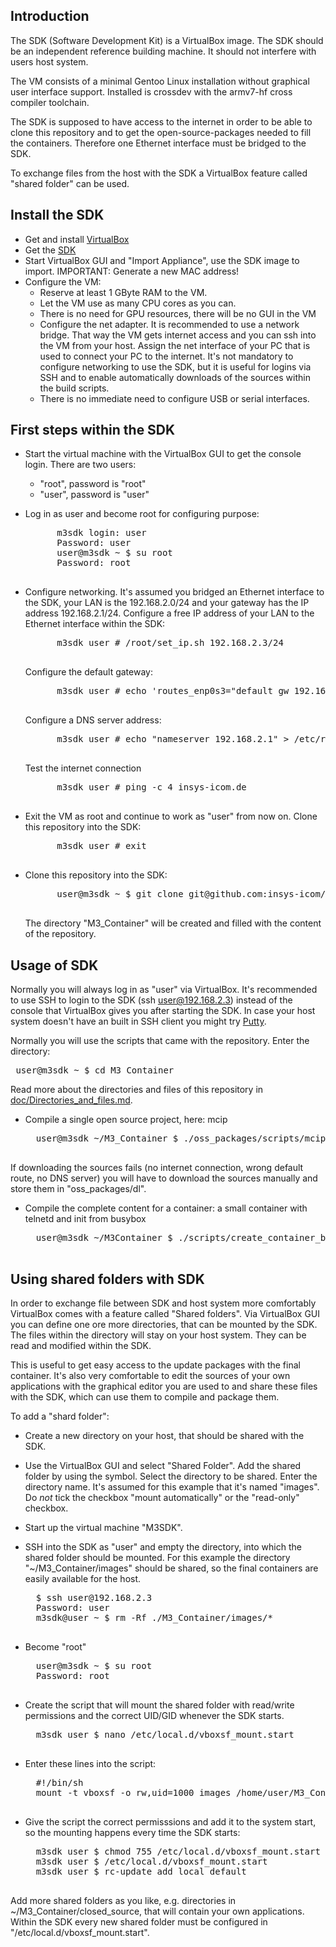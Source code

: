 Introduction
---
The SDK (Software Development Kit) is a VirtualBox image. The SDK should be an independent reference building machine. It should not interfere with users host system. 

The VM consists of a minimal Gentoo Linux installation without graphical user interface support. Installed is crossdev with the armv7-hf cross compiler toolchain. 

The SDK is supposed to have access to the internet in order to be able to clone this repository and to get the open-source-packages needed to fill the containers. Therefore one Ethernet interface must be bridged to the SDK.

To exchange files from the host with the SDK a VirtualBox feature called "shared folder" can be used. 


Install the SDK
---
* Get and install [VirtualBox](https://virtualbox.org)
* Get the [SDK](https://www.insys-icom.de/data/smartbox/M3_SDK_2.ova)
* Start VirtualBox GUI and "Import Appliance", use the SDK image to import. IMPORTANT: Generate a new MAC address!
* Configure the VM:
    * Reserve at least 1 GByte RAM to the VM.
    * Let the VM use as many CPU cores as you can.
    * There is no need for GPU resources, there will be no GUI in the VM
    * Configure the net adapter. It is recommended to use a network bridge. That way the VM gets internet access and you can ssh into the VM from your host. Assign the  net interface of your PC that is used to connect your PC to the internet. It's not mandatory to configure networking to use the SDK, but it is useful for logins via SSH and to enable automatically downloads of the sources within the build scripts.
    * There is no immediate need to configure USB or serial interfaces.


First steps within the SDK
---
* Start the virtual machine with the VirtualBox GUI to get the console login. There are two users:
    * "root", password is "root"
    * "user", password is "user"
* Log in as user and become root for configuring purpose:
    <pre>
        m3sdk login: user
        Password: user
    	user@m3sdk ~ $ su root
    	Password: root
    </pre>
* Configure networking. It's assumed you bridged an Ethernet interface to the SDK, your LAN is the 192.168.2.0/24 and your gateway has the IP address 192.168.2.1/24. 
    Configure a free IP address of your LAN to the Ethernet interface within the SDK:
    <pre>
        m3sdk user # /root/set_ip.sh 192.168.2.3/24
    </pre>
    Configure the default gateway:
    <pre>
        m3sdk user # echo 'routes_enp0s3="default gw 192.168.2.1"' > /etc/conf.d/net
    </pre>
    Configure a DNS server address:
    <pre>
        m3sdk user # echo "nameserver 192.168.2.1" > /etc/resolv.conf
    </pre>
    Test the internet connection
    <pre>
        m3sdk user # ping -c 4 insys-icom.de
    </pre>
    
* Exit the VM as root and continue to work as "user" from now on. Clone this repository into the SDK:
    <pre>
        m3sdk user # exit
    </pre>
* Clone this repository into the SDK:
    <pre>
        user@m3sdk ~ $ git clone git@github.com:insys-icom/M3_Container.git
    </pre>
    The directory "M3_Container" will be created and filled with the content of the repository.


Usage of SDK
---
Normally you will always log in as "user" via VirtualBox. It's recommended to use SSH to login to the SDK (ssh user@192.168.2.3) instead of the console that VirtualBox gives you after starting the SDK. In case your host system doesn't have an built in SSH client you might try [Putty](http://www.chiark.greenend.org.uk/~sgtatham/putty/ "Putty").

Normally you will use the scripts that came with the repository. Enter the directory:
    <pre>
    user@m3sdk ~ $ cd M3_Container
    </pre>
    Read more about the directories and files of this repository in [doc/Directories_and_files.md]("doc/Directories_and_files.md").

* Compile a single open source project, here: mcip
    <pre>
    user@m3sdk ~/M3_Container $ ./oss_packages/scripts/mcip.sh all
    </pre>
If downloading the sources fails (no internet connection, wrong default route, no DNS server) you will have to download the sources manually and store them in "oss_packages/dl".

* Compile the complete content for a container: a small container with telnetd and init from busybox
    <pre>
    user@m3sdk ~/M3Container $ ./scripts/create_container_busybox.sh -n container_busybox
    </pre>


Using shared folders with SDK
---
In order to exchange file between SDK and host system more comfortably VirtualBox comes with a feature called "Shared folders". Via VirtualBox GUI you can define one ore more directories, that can be mounted by the SDK. The files within the directory will stay on your host system. They can be read and modified within the SDK. 

This is useful to get easy access to the update packages with the final container. It's also very comfortable to edit the sources of your own applications with the graphical editor you are used to and share these files with the SDK, which can use them to compile and package them.

To add a "shard folder": 

* Create a new directory on your host, that should be shared with the SDK. 

* Use the VirtualBox GUI and select "Shared Folder". Add the shared folder by using the symbol. Select the directory to be shared. Enter the directory name. It's assumed for this example that it's named "images". Do _not_ tick the checkbox "mount automatically" or the "read-only" checkbox.

* Start up the virtual machine "M3SDK".

* SSH into the SDK as "user" and empty the directory, into which the shared folder should be mounted. For this example the directory "~/M3_Container/images" should be shared, so the final containers are easily available for the host.
    <pre>
    $ ssh user@192.168.2.3
    Password: user
    m3sdk@user ~ $ rm -Rf ./M3_Container/images/*
    </pre>
    
* Become "root" 
    <pre>
    user@m3sdk ~ $ su root
    Password: root
    </pre>
    
* Create the script that will mount the shared folder with read/write permissions and the correct UID/GID whenever the SDK starts.
    <pre>
    m3sdk user $ nano /etc/local.d/vboxsf_mount.start
    </pre>
    
* Enter these lines into the script:
    <pre>
    #!/bin/sh
    mount -t vboxsf -o rw,uid=1000 images /home/user/M3_Container/images
    </pre>
  
* Give the script the correct permisssions and add it to the system start, so the mounting happens every time the SDK starts:
    <pre>
    m3sdk user $ chmod 755 /etc/local.d/vboxsf_mount.start
    m3sdk user $ /etc/local.d/vboxsf_mount.start
    m3sdk user $ rc-update add local default
    </pre>

Add more shared folders as you like, e.g. directories in ~/M3_Container/closed_source, that will contain your own applications. Within the SDK every new shared folder must be configured in "/etc/local.d/vboxsf_mount.start".